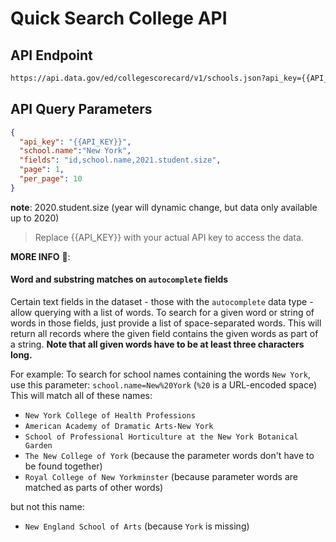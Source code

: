 # Quick Search College API

## API Endpoint

```markdown
https://api.data.gov/ed/collegescorecard/v1/schools.json?api_key={{API_KEY}}&school.name=New%20York&fields=id,school.name,2013.student.size&page=1&per_page=10&sort=school.name:asc
```

## API Query Parameters

```json
{
  "api_key": "{{API_KEY}}",
  "school.name":"New York",
  "fields": "id,school.name,2021.student.size",
  "page": 1,
  "per_page": 10
}
```

**note**: 2020.student.size (year will dynamic change, but data only available up to 2020)

> Replace \{{API\_KEY\}} with your actual API key to access the data.



**MORE INFO** 🧠:

#### Word and substring matches on `autocomplete` fields

Certain text fields in the dataset - those with the `autocomplete` data type - allow querying with a list of words. To search for a given word or string of words in those fields, just provide a list of space-separated words. This will return all records where the given field contains the given words as part of a string. **Note that all given words have to be at least three characters long.**

For example: To search for school names containing the words `New York`, use this parameter: `school.name=New%20York` (`%20` is a URL-encoded space) This will match all of these names:

* `New York College of Health Professions`
* `American Academy of Dramatic Arts-New York`
* `School of Professional Horticulture at the New York Botanical Garden`
* `The New College of York` (because the parameter words don't have to be found together)
* `Royal College of New Yorkminster` (because parameter words are matched as parts of other words)

but not this name:

* `New England School of Arts` (because `York` is missing)
